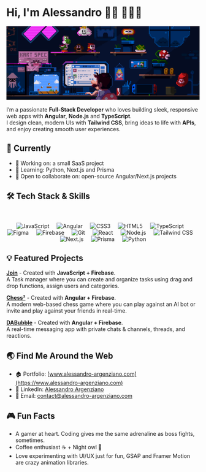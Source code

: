 # Hi, I'm Alessandro 👋🏽 👨🏽‍💻

![My looping gif](https://github.com/alessandro-arg/assets/blob/main/github.gif)

I’m a passionate **Full-Stack Developer** who loves building sleek, responsive web apps with **Angular**, **Node.js** and **TypeScript**.  
I design clean, modern UIs with **Tailwind CSS**, bring ideas to life with **APIs**, and enjoy creating smooth user experiences. 

## 🚀 Currently
- 🔭 Working on: a small SaaS project
- 🌱 Learning: Python, Next.js and Prisma  
- 👯 Open to collaborate on: open-source Angular/Next.js projects  

## 🛠️ Tech Stack & Skills

<br>
<p align="center">
  <img src="https://cdn.jsdelivr.net/gh/devicons/devicon/icons/javascript/javascript-original.svg" width="40" alt="JavaScript"/>
  &nbsp;&nbsp;&nbsp;
  <img src="https://cdn.jsdelivr.net/gh/devicons/devicon@latest/icons/angularjs/angularjs-plain.svg" width="40" alt="Angular"/>
  &nbsp;&nbsp;&nbsp;
  <img src="https://cdn.jsdelivr.net/gh/devicons/devicon@latest/icons/css3/css3-plain.svg" width="40" alt="CSS3"/>
  &nbsp;&nbsp;&nbsp;
  <img src="https://cdn.jsdelivr.net/gh/devicons/devicon@latest/icons/html5/html5-plain.svg" width="40" alt="HTML5"/>
  &nbsp;&nbsp;&nbsp;
  <img src="https://cdn.jsdelivr.net/gh/devicons/devicon/icons/typescript/typescript-original.svg" width="40" alt="TypeScript"/>
  &nbsp;&nbsp;&nbsp;
  <img src="https://cdn.jsdelivr.net/gh/devicons/devicon@latest/icons/figma/figma-original.svg" width="40" alt="Figma"/>
  &nbsp;&nbsp;&nbsp;
  <img src="https://cdn.jsdelivr.net/gh/devicons/devicon/icons/firebase/firebase-plain.svg" width="40" alt="Firebase"/>
  &nbsp;&nbsp;&nbsp; 
  <img src="https://cdn.jsdelivr.net/gh/devicons/devicon/icons/git/git-original.svg" width="40" alt="Git"/>
  &nbsp;&nbsp;&nbsp;
  <img src="https://cdn.jsdelivr.net/gh/devicons/devicon@latest/icons/react/react-original.svg" width="40" alt="React"/>
  &nbsp;&nbsp;&nbsp;
  <img src="https://cdn.jsdelivr.net/gh/devicons/devicon/icons/nodejs/nodejs-original.svg" width="40" alt="Node.js"/>
  &nbsp;&nbsp;&nbsp;
  <img src="https://cdn.jsdelivr.net/gh/devicons/devicon@latest/icons/tailwindcss/tailwindcss-original.svg" width="40" alt="Tailwind CSS"/>
  &nbsp;&nbsp;&nbsp;
  <img src="https://cdn.jsdelivr.net/gh/devicons/devicon@latest/icons/nextjs/nextjs-original.svg" width="40" alt="Next.js"/>
  &nbsp;&nbsp;&nbsp;
  <img src="https://cdn.jsdelivr.net/gh/devicons/devicon@latest/icons/prisma/prisma-original.svg" width="40" alt="Prisma"/>
   &nbsp;&nbsp;&nbsp;
  <img src="https://cdn.jsdelivr.net/gh/devicons/devicon@latest/icons/python/python-original.svg" width="40" alt="Python"/>
</p>

## 💡 Featured Projects

 [**Join**](https://github.com/alessandro-arg/join) - Created with **JavaScript + Firebase**. <br/>
  A Task manager where you can create and organize tasks using drag and drop functions, assign users and categories.

 [**Chess²**](https://github.com/alessandro-arg/chess) - Created with **Angular + Firebase**. <br/>
  A modern web-based chess game where you can play against an AI bot or invite and play against your friends in real-time.

 [**DABubble**](https://github.com/alessandro-arg/da-bubble) - Created with **Angular + Firebase**. <br/>
  A real-time messaging app with private chats & channels, threads, and reactions.   

## 🌏 Find Me Around the Web
- 🏠 Portfolio: [www.alessandro-argenziano.com](https://www.alessandro-argenziano.com)  
- 💼 LinkedIn: [Alessandro Argenziano](https://www.linkedin.com/in/alessandro-argenziano/)  
- 📧 Email: contact@alessandro-argenziano.com 

## 🎮 Fun Facts
- A gamer at heart. Coding gives me the same adrenaline as boss fights, sometimes.
- Coffee enthusiast ☕ + Night owl 🌙
- Love experimenting with UI/UX just for fun, GSAP and Framer Motion are crazy animation libraries.
